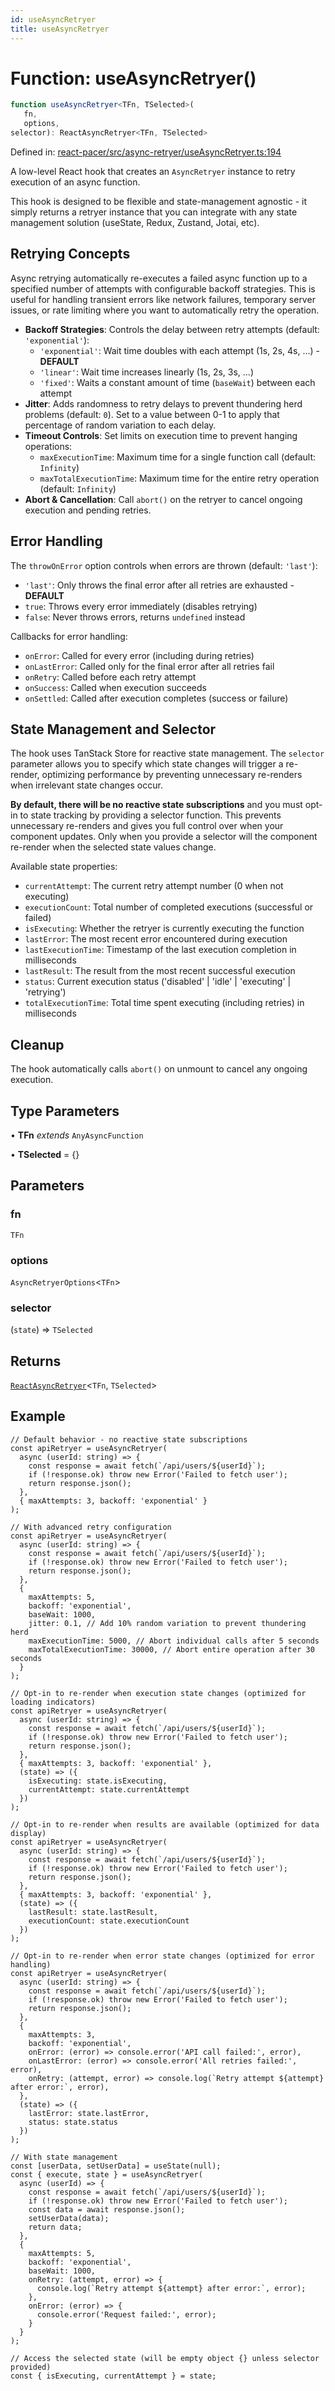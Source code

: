 ```yaml
---
id: useAsyncRetryer
title: useAsyncRetryer
---
```


<!-- DO NOT EDIT: this page is autogenerated from the type comments -->

# Function: useAsyncRetryer()

```ts
function useAsyncRetryer<TFn, TSelected>(
   fn, 
   options, 
selector): ReactAsyncRetryer<TFn, TSelected>
```

Defined in: [react-pacer/src/async-retryer/useAsyncRetryer.ts:194](https://github.com/TanStack/pacer/blob/main/packages/react-pacer/src/async-retryer/useAsyncRetryer.ts#L194)

A low-level React hook that creates an `AsyncRetryer` instance to retry execution of an async function.

This hook is designed to be flexible and state-management agnostic - it simply returns a retryer instance that
you can integrate with any state management solution (useState, Redux, Zustand, Jotai, etc).

## Retrying Concepts

Async retrying automatically re-executes a failed async function up to a specified number of attempts with
configurable backoff strategies. This is useful for handling transient errors like network failures, temporary
server issues, or rate limiting where you want to automatically retry the operation.

- **Backoff Strategies**: Controls the delay between retry attempts (default: `'exponential'`):
  - `'exponential'`: Wait time doubles with each attempt (1s, 2s, 4s, ...) - **DEFAULT**
  - `'linear'`: Wait time increases linearly (1s, 2s, 3s, ...)
  - `'fixed'`: Waits a constant amount of time (`baseWait`) between each attempt
- **Jitter**: Adds randomness to retry delays to prevent thundering herd problems (default: `0`).
  Set to a value between 0-1 to apply that percentage of random variation to each delay.
- **Timeout Controls**: Set limits on execution time to prevent hanging operations:
  - `maxExecutionTime`: Maximum time for a single function call (default: `Infinity`)
  - `maxTotalExecutionTime`: Maximum time for the entire retry operation (default: `Infinity`)
- **Abort & Cancellation**: Call `abort()` on the retryer to cancel ongoing execution and pending retries.

## Error Handling

The `throwOnError` option controls when errors are thrown (default: `'last'`):
- `'last'`: Only throws the final error after all retries are exhausted - **DEFAULT**
- `true`: Throws every error immediately (disables retrying)
- `false`: Never throws errors, returns `undefined` instead

Callbacks for error handling:
- `onError`: Called for every error (including during retries)
- `onLastError`: Called only for the final error after all retries fail
- `onRetry`: Called before each retry attempt
- `onSuccess`: Called when execution succeeds
- `onSettled`: Called after execution completes (success or failure)

## State Management and Selector

The hook uses TanStack Store for reactive state management. The `selector` parameter allows you
to specify which state changes will trigger a re-render, optimizing performance by preventing
unnecessary re-renders when irrelevant state changes occur.

**By default, there will be no reactive state subscriptions** and you must opt-in to state
tracking by providing a selector function. This prevents unnecessary re-renders and gives you
full control over when your component updates. Only when you provide a selector will the
component re-render when the selected state values change.

Available state properties:
- `currentAttempt`: The current retry attempt number (0 when not executing)
- `executionCount`: Total number of completed executions (successful or failed)
- `isExecuting`: Whether the retryer is currently executing the function
- `lastError`: The most recent error encountered during execution
- `lastExecutionTime`: Timestamp of the last execution completion in milliseconds
- `lastResult`: The result from the most recent successful execution
- `status`: Current execution status ('disabled' | 'idle' | 'executing' | 'retrying')
- `totalExecutionTime`: Total time spent executing (including retries) in milliseconds

## Cleanup

The hook automatically calls `abort()` on unmount to cancel any ongoing execution.

## Type Parameters

• **TFn** *extends* `AnyAsyncFunction`

• **TSelected** = \{\}

## Parameters

### fn

`TFn`

### options

`AsyncRetryerOptions`\<`TFn`\>

### selector

(`state`) => `TSelected`

## Returns

[`ReactAsyncRetryer`](../../interfaces/reactasyncretryer.md)\<`TFn`, `TSelected`\>

## Example

```tsx
// Default behavior - no reactive state subscriptions
const apiRetryer = useAsyncRetryer(
  async (userId: string) => {
    const response = await fetch(`/api/users/${userId}`);
    if (!response.ok) throw new Error('Failed to fetch user');
    return response.json();
  },
  { maxAttempts: 3, backoff: 'exponential' }
);

// With advanced retry configuration
const apiRetryer = useAsyncRetryer(
  async (userId: string) => {
    const response = await fetch(`/api/users/${userId}`);
    if (!response.ok) throw new Error('Failed to fetch user');
    return response.json();
  },
  {
    maxAttempts: 5,
    backoff: 'exponential',
    baseWait: 1000,
    jitter: 0.1, // Add 10% random variation to prevent thundering herd
    maxExecutionTime: 5000, // Abort individual calls after 5 seconds
    maxTotalExecutionTime: 30000, // Abort entire operation after 30 seconds
  }
);

// Opt-in to re-render when execution state changes (optimized for loading indicators)
const apiRetryer = useAsyncRetryer(
  async (userId: string) => {
    const response = await fetch(`/api/users/${userId}`);
    if (!response.ok) throw new Error('Failed to fetch user');
    return response.json();
  },
  { maxAttempts: 3, backoff: 'exponential' },
  (state) => ({
    isExecuting: state.isExecuting,
    currentAttempt: state.currentAttempt
  })
);

// Opt-in to re-render when results are available (optimized for data display)
const apiRetryer = useAsyncRetryer(
  async (userId: string) => {
    const response = await fetch(`/api/users/${userId}`);
    if (!response.ok) throw new Error('Failed to fetch user');
    return response.json();
  },
  { maxAttempts: 3, backoff: 'exponential' },
  (state) => ({
    lastResult: state.lastResult,
    executionCount: state.executionCount
  })
);

// Opt-in to re-render when error state changes (optimized for error handling)
const apiRetryer = useAsyncRetryer(
  async (userId: string) => {
    const response = await fetch(`/api/users/${userId}`);
    if (!response.ok) throw new Error('Failed to fetch user');
    return response.json();
  },
  {
    maxAttempts: 3,
    backoff: 'exponential',
    onError: (error) => console.error('API call failed:', error),
    onLastError: (error) => console.error('All retries failed:', error),
    onRetry: (attempt, error) => console.log(`Retry attempt ${attempt} after error:`, error),
  },
  (state) => ({
    lastError: state.lastError,
    status: state.status
  })
);

// With state management
const [userData, setUserData] = useState(null);
const { execute, state } = useAsyncRetryer(
  async (userId) => {
    const response = await fetch(`/api/users/${userId}`);
    if (!response.ok) throw new Error('Failed to fetch user');
    const data = await response.json();
    setUserData(data);
    return data;
  },
  {
    maxAttempts: 5,
    backoff: 'exponential',
    baseWait: 1000,
    onRetry: (attempt, error) => {
      console.log(`Retry attempt ${attempt} after error:`, error);
    },
    onError: (error) => {
      console.error('Request failed:', error);
    }
  }
);

// Access the selected state (will be empty object {} unless selector provided)
const { isExecuting, currentAttempt } = state;
```
